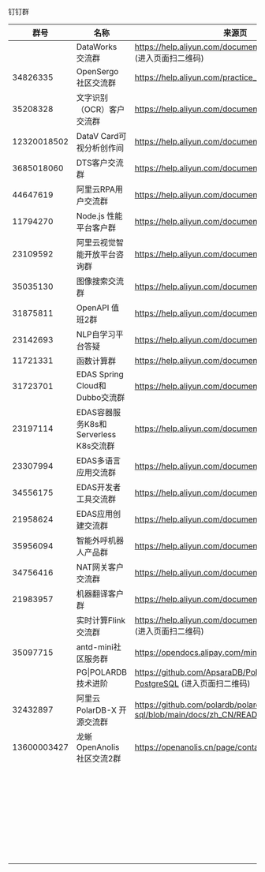 钉钉群

| 群号                                | 名称                                  | 来源页                                              |
| ----------------------------------- | ------------------------------------- | --------------------------------------------------- |
|  | DataWorks 交流群                      | https://help.aliyun.com/document_detail/205582.html  (进入页面扫二维码) |
| 34826335                            | OpenSergo 社区交流群                  | https://help.aliyun.com/practice_detail/444295      |
| 35208328                            | 文字识别（OCR）客户交流群             | https://help.aliyun.com/document_detail/272540.html |
| 12320018502                         | DataV Card可视分析创作间              | https://help.aliyun.com/document_detail/464598.html |
| 3685018060                          | DTS客户交流群                         | https://help.aliyun.com/document_detail/462133.html |
| 44647619                            | 阿里云RPA用户交流群                   | https://help.aliyun.com/document_detail/396266.html |
| 11794270                            | Node.js 性能平台客户群                | https://help.aliyun.com/document_detail/63892.html  |
| 23109592                            | 阿里云视觉智能开放平台咨询群          | https://help.aliyun.com/document_detail/260305.html |
| 35035130                            | 图像搜索交流群                        | https://help.aliyun.com/document_detail/66657.html  |
| 31875811                            | OpenAPI 值班2群                       | https://help.aliyun.com/document_detail/378677.html |
| 23142693                            | NLP自学习平台答疑                     | https://help.aliyun.com/document_detail/353195.html |
| 11721331                            | 函数计算群                            | https://help.aliyun.com/document_detail/56103.html  |
| 31723701                            | EDAS Spring Cloud和Dubbo交流群        | https://help.aliyun.com/document_detail/177375.html |
| 23197114                            | EDAS容器服务K8s和Serverless K8s交流群 | https://help.aliyun.com/document_detail/177375.html |
| 23307994                            | EDAS多语言应用交流群                  | https://help.aliyun.com/document_detail/177375.html |
| 34556175                            | EDAS开发者工具交流群                  | https://help.aliyun.com/document_detail/177375.html |
| 21958624                            | EDAS应用创建交流群                    | https://help.aliyun.com/document_detail/177375.html |
| 35956094                            | 智能外呼机器人产品群                  | https://help.aliyun.com/document_detail/388424.html |
| 34756416                            | NAT网关客户交流群                     | https://help.aliyun.com/document_detail/182374.html |
| 21983957 | 机器翻译客户群 | https://help.aliyun.com/document_detail/460097.html |
|                                     | 实时计算Flink交流群 | https://help.aliyun.com/document_detail/67660.html  (进入页面扫二维码) |
| 35097715 | antd-mini社区服务群 | https://opendocs.alipay.com/mini/design/cgdp2w |
|             | PG\|POLARDB技术进阶 | https://github.com/ApsaraDB/PolarDB-for-PostgreSQL (进入页面扫二维码) |
| 32432897 | 阿里云 PolarDB-X 开源交流群 | https://github.com/polardb/polardbx-sql/blob/main/docs/zh_CN/README.md |
| 13600003427 | 龙蜥OpenAnolis社区交流2群 | https://openanolis.cn/page/contact |
|                                     |                                       |                                                     |
|                                     |                                       |                                                     |
|                                     |                                       |                                                     |
|                                     |                                       |                                                     |
|                                     |                                       |                                                     |
|                                     |                                       |                                                     |
|                                     |                                       |                                                     |
|                                     |                                       |                                                     |
|                                     |                                       |                                                     |
|                                     |                                       |                                                     |
|                                     |                                       |                                                     |
|                                     |                                       |                                                     |
|                                     |                                       |                                                     |
|                                     |                                       |                                                     |
|                                     |                                       |                                                     |
|                                     |                                       |                                                     |
|                                     |                                       |                                                     |
|                                     |                                       |                                                     |
|                                     |                                       |                                                     |
|                                     |                                       |                                                     |
|                                     |                                       |                                                     |
|                                     |                                       |                                                     |
|                                     |                                       |                                                     |
|                                     |                                       |                                                     |
|                                     |                                       |                                                     |
|                                     |                                       |                                                     |
|                                     |                                       |                                                     |
|                                     |                                       |                                                     |
|                                     |                                       |                                                     |
|                                     |                                       |                                                     |
|                                     |                                       |                                                     |
|                                     |                                       |                                                     |
|                                     |                                       |                                                     |

